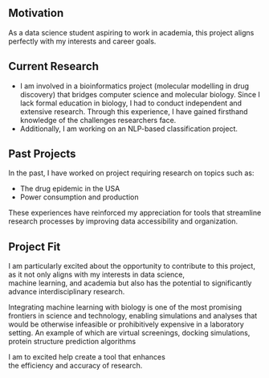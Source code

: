 ## Motivation

As a data science student aspiring to work in academia, this project aligns perfectly with my interests and career goals.

## Current Research

- I am involved in a bioinformatics project (molecular modelling in drug discovery) that bridges computer science and molecular biology. 
Since I lack formal education in biology, I had to conduct independent and extensive research. Through this experience, I have gained firsthand knowledge of the challenges researchers face.
- Additionally, I am working on an NLP-based classification project.  

## Past Projects
 
In the past, I have worked on project requiring research on topics such as:

- The drug epidemic in the USA  
- Power consumption and production

These experiences have reinforced my appreciation for tools that streamline research processes by improving data accessibility and organization.

## Project Fit

I am particularly excited about the opportunity to contribute to this project, as it not only aligns with my interests in data science,  
machine learning, and academia but also has the potential to significantly advance interdisciplinary research.  

Integrating machine learning with biology is one of the most promising frontiers in science and technology, enabling simulations and analyses that would be otherwise infeasible or prohibitively expensive in a laboratory setting. An example of which are virtual screenings, docking simulations, protein structure prediction algorithms 

I am to excited help create a tool that enhances  
the efficiency and accuracy of research.
